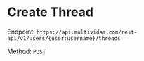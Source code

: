 # Create Thread

Endpoint: `https://api.multividas.com/rest-api/v1/users/{user:username}/threads` 

Method: `POST`
